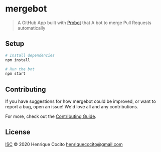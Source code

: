 # mergebot

> A GitHub App built with [Probot](https://github.com/probot/probot) that A bot to merge Pull Requests automatically

## Setup

```sh
# Install dependencies
npm install

# Run the bot
npm start
```

## Contributing

If you have suggestions for how mergebot could be improved, or want to report a bug, open an issue! We'd love all and any contributions.

For more, check out the [Contributing Guide](CONTRIBUTING.md).

## License

[ISC](LICENSE) © 2020 Henrique Cocito <henriquecocito@gmail.com>
